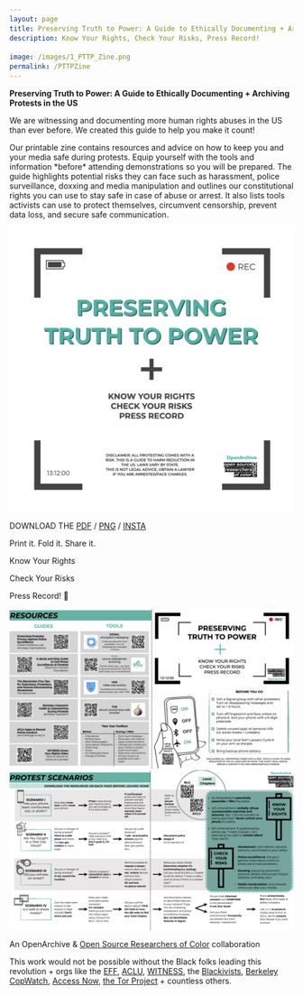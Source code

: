 ```yaml
---
layout: page
title: Preserving Truth to Power: A Guide to Ethically Documenting + Archiving Protests in the US 
description: Know Your Rights, Check Your Risks, Press Record!

image: /images/1_PTTP_Zine.png 
permalink: /PTTPZine
---
```



<p><b>Preserving Truth to Power: A Guide to Ethically Documenting + Archiving Protests in the US</b></p>


<p>We are witnessing and documenting more human rights abuses in the US than ever before. We created this guide to help you make it count!<p>
<p>Our printable zine contains resources and advice on how to keep you and your media safe during protests. Equip yourself with the tools and information *before* attending demonstrations so you will be prepared. 
The guide highlights potential risks they can face such as harassment, police surveillance, doxxing and media manipulation and outlines our constitutional rights you can use to stay safe in case of abuse or arrest. 
It also lists tools activists can use to protect themselves, circumvent censorship, prevent data loss, and secure safe communication.<p>
  
<img class="postInlineImage" src="/images/1_PTTP_Zine.png"/>
<p>DOWNLOAD THE <a href="https://drive.google.com/file/d/1fJL70G2W2bHHrgU8cczCsD47AxvVKOVP/view?usp=sharing">PDF</a> / <a href="https://drive.google.com/file/d/1i-qar2-S_3S8ahFwfEwluqOCDKKC6ZqK/view?usp=sharing">PNG</a> / <a href="https://drive.google.com/drive/folders/1CC0XEyVLK6itSxZJ62chaanPsLAEil2R?usp=sharing">INSTA</a></p>
<p>Print it. Fold it. Share it.</p>


<p>Know Your Rights
<p>Check Your Risks
<p>Press Record! 📸
</p>

<img class="postInlineImage" src="/images/PTTPZineFNL.jpg"/>
<img class="postInlineImage" src="/images/PTTPZine2FNL.jpg"/>

<br>
<p>An OpenArchive & <a href="https://www.osroc.org/" target="_blank">Open Source Researchers of Color</a> collaboration</p>
<p>This work would not be possible without the Black folks leading this revolution + orgs like the <a href="https://www.eff.org/" target="_blank">EFF</a>, <a href="https://www.aclu.org/" target="_blank">ACLU</a>, <a href="https://www.witness.org/" target="_blank">WITNESS</a>, the <a href="https://www.theblackivists.com/" target="_blank">Blackivists</a>, <a href="https://www.berkeleycopwatch.org/" target="_blank">Berkeley CopWatch</a>, <a href="https://www.accessnow.org/" target="_blank">Access Now</a>, <a href="https://www.torproject.org/" target="_blank">the Tor Project</a> + countless others.




